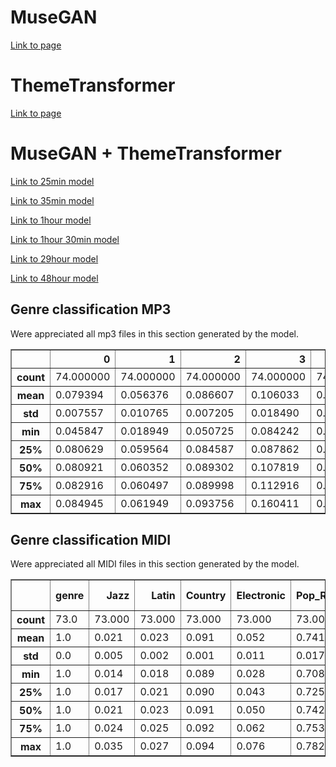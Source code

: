 # MuseGAN
[Link to page](https://polisika.github.io/generate_music_analysis/musegan.html)

# ThemeTransformer

[Link to page](https://polisika.github.io/generate_music_analysis/themetransformer.html)

# MuseGAN + ThemeTransformer

[Link to 25min model](https://polisika.github.io/generate_music_analysis/25min.html)

[Link to 35min model](https://polisika.github.io/generate_music_analysis/35min.html)

[Link to 1hour model](https://polisika.github.io/generate_music_analysis/1hour.html)

[Link to 1hour 30min model](https://polisika.github.io/generate_music_analysis/1hour30min.html)

[Link to 29hour model](https://polisika.github.io/generate_music_analysis/29hour.html)

[Link to 48hour model](https://polisika.github.io/generate_music_analysis/48hour.html)

## Genre classification MP3
Were appreciated all mp3 files in this section generated by the model.
<table border="1" class="dataframe">
  <thead>
    <tr style="text-align: right;">
      <th></th>
      <th>0</th>
      <th>1</th>
      <th>2</th>
      <th>3</th>
      <th>4</th>
      <th>5</th>
      <th>6</th>
      <th>7</th>
      <th>8</th>
      <th>9</th>
    </tr>
  </thead>
  <tbody>
    <tr>
      <th>count</th>
      <td>74.000000</td>
      <td>74.000000</td>
      <td>74.000000</td>
      <td>74.000000</td>
      <td>74.000000</td>
      <td>74.000000</td>
      <td>74.000000</td>
      <td>74.000000</td>
      <td>74.000000</td>
      <td>74.000000</td>
    </tr>
    <tr>
      <th>mean</th>
      <td>0.079394</td>
      <td>0.056376</td>
      <td>0.086607</td>
      <td>0.106033</td>
      <td>0.038871</td>
      <td>0.211687</td>
      <td>0.025089</td>
      <td>0.157915</td>
      <td>0.044778</td>
      <td>0.193249</td>
    </tr>
    <tr>
      <th>std</th>
      <td>0.007557</td>
      <td>0.010765</td>
      <td>0.007205</td>
      <td>0.018490</td>
      <td>0.015281</td>
      <td>0.043012</td>
      <td>0.002388</td>
      <td>0.013444</td>
      <td>0.003720</td>
      <td>0.025117</td>
    </tr>
    <tr>
      <th>min</th>
      <td>0.045847</td>
      <td>0.018949</td>
      <td>0.050725</td>
      <td>0.084242</td>
      <td>0.030022</td>
      <td>0.055175</td>
      <td>0.023000</td>
      <td>0.149254</td>
      <td>0.041883</td>
      <td style="background-color:rgba(255,0,0,0.31)">0.176013</td>
    </tr>
    <tr>
      <th>25%</th>
      <td>0.080629</td>
      <td>0.059564</td>
      <td>0.084587</td>
      <td>0.087862</td>
      <td>0.032041</td>
      <td>0.210066</td>
      <td>0.024191</td>
      <td style="background-color:rgba(247,226,0,0.48)"><b>0.152969</b></td>
      <td>0.042679</td>
      <td style="background-color:rgba(247,226,0,0.48)"><b>0.178322</b></td>
    </tr>
    <tr>
      <th>50%</th>
      <td>0.080921</td>
      <td>0.060352</td>
      <td>0.089302</td>
      <td>0.107819</td>
      <td>0.035004</td>
      <td>0.213499</td>
      <td>0.024963</td>
      <td style="background-color:rgba(247,226,0,0.48)"><b>0.155335</b></td>
      <td>0.043622</td>
      <td style="background-color:rgba(247,226,0,0.48)"><b>0.190629</b></td>
    </tr>
    <tr>
      <th>75%</th>
      <td>0.082916</td>
      <td>0.060497</td>
      <td>0.089998</td>
      <td>0.112916</td>
      <td>0.039682</td>
      <td>0.245421</td>
      <td>0.025173</td>
      <td style="background-color:rgba(247,226,0,0.48)"><b>0.156186</b></td>
      <td>0.046059</td>
      <td style="background-color:rgba(247,226,0,0.48)"><b>0.190629</b></td>
    </tr>
    <tr>
      <th>max</th>
      <td>0.084945</td>
      <td>0.061949</td>
      <td>0.093756</td>
      <td>0.160411</td>
      <td>0.144570</td>
      <td>0.248648</td>
      <td>0.039909</td>
      <td style="background-color:rgba(255,0,0,0.31)"><b>0.246173</b></td>
      <td>0.063633</td>
      <td>0.307763</td>
    </tr>
  </tbody>
</table>

## Genre classification MIDI
Were appreciated all MIDI files in this section generated by the model.
<table border="1" class="dataframe">
  <thead>
    <tr style="text-align: right;">
      <th></th>
      <th>genre</th>
      <th>Jazz</th>
      <th>Latin</th>
      <th>Country</th>
      <th>Electronic</th>
      <th>Pop_Rock</th>
      <th>Vocal</th>
      <th>New Age</th>
      <th>International</th>
      <th>RnB</th>
      <th>Rap</th>
      <th>Reggae</th>
      <th>Blues</th>
      <th>Folk</th>
    </tr>
  </thead>
  <tbody>
    <tr>
      <th>count</th>
      <td>73.0</td>
      <td>73.000</td>
      <td>73.000</td>
      <td>73.000</td>
      <td>73.000</td>
      <td>73.000</td>
      <td>73.000</td>
      <td>73.000</td>
      <td>73.000</td>
      <td>73.000</td>
      <td>73.000</td>
      <td>73.000</td>
      <td>73.000</td>
      <td>73.000</td>
    </tr>
    <tr>
      <th>mean</th>
      <td>1.0</td>
      <td>0.021</td>
      <td>0.023</td>
      <td>0.091</td>
      <td>0.052</td>
      <td>0.741</td>
      <td>0.002</td>
      <td>0.017</td>
      <td>0.006</td>
      <td>0.028</td>
      <td>0.007</td>
      <td>0.005</td>
      <td>0.003</td>
      <td>0.005</td>
    </tr>
    <tr>
      <th>std</th>
      <td>0.0</td>
      <td>0.005</td>
      <td>0.002</td>
      <td>0.001</td>
      <td>0.011</td>
      <td>0.017</td>
      <td>0.000</td>
      <td>0.002</td>
      <td>0.000</td>
      <td>0.003</td>
      <td>0.000</td>
      <td>0.000</td>
      <td>0.000</td>
      <td>0.001</td>
    </tr>
    <tr>
      <th>min</th>
      <td>1.0</td>
      <td>0.014</td>
      <td>0.018</td>
      <td>0.089</td>
      <td>0.028</td>
      <td>0.708</td>
      <td>0.002</td>
      <td>0.013</td>
      <td>0.006</td>
      <td>0.020</td>
      <td>0.006</td>
      <td>0.005</td>
      <td>0.002</td>
      <td>0.004</td>
    </tr>
    <tr>
      <th>25%</th>
      <td>1.0</td>
      <td>0.017</td>
      <td>0.021</td>
      <td>0.090</td>
      <td>0.043</td>
      <td>0.725</td>
      <td>0.002</td>
      <td>0.015</td>
      <td>0.006</td>
      <td>0.025</td>
      <td>0.006</td>
      <td>0.005</td>
      <td>0.002</td>
      <td>0.004</td>
    </tr>
    <tr>
      <th>50%</th>
      <td>1.0</td>
      <td>0.021</td>
      <td>0.023</td>
      <td>0.091</td>
      <td>0.050</td>
      <td>0.742</td>
      <td>0.002</td>
      <td>0.017</td>
      <td>0.006</td>
      <td>0.027</td>
      <td>0.007</td>
      <td>0.005</td>
      <td>0.003</td>
      <td>0.005</td>
    </tr>
    <tr>
      <th>75%</th>
      <td>1.0</td>
      <td>0.024</td>
      <td>0.025</td>
      <td>0.092</td>
      <td>0.062</td>
      <td>0.753</td>
      <td>0.002</td>
      <td>0.018</td>
      <td>0.006</td>
      <td>0.031</td>
      <td>0.007</td>
      <td>0.005</td>
      <td>0.003</td>
      <td>0.005</td>
    </tr>
    <tr>
      <th>max</th>
      <td>1.0</td>
      <td>0.035</td>
      <td>0.027</td>
      <td>0.094</td>
      <td>0.076</td>
      <td>0.782</td>
      <td>0.002</td>
      <td>0.023</td>
      <td>0.007</td>
      <td>0.034</td>
      <td>0.008</td>
      <td>0.005</td>
      <td>0.004</td>
      <td>0.007</td>
    </tr>
  </tbody>
</table>
